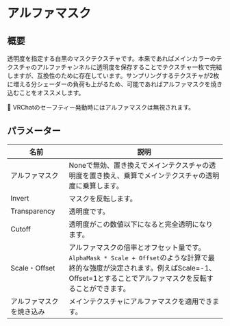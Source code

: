 # アルファマスク

## 概要
透明度を指定する白黒のマスクテクスチャです。本来であればメインカラーのテクスチャのアルファチャンネルに透明度を保存することでテクスチャ一枚で完結しますが、互換性のために存在しています。サンプリングするテクスチャが2枚に増える分シェーダーの負荷も上がるため、可能であればアルファマスクを焼き込むことをオススメします。

<div class="window_info">&#x1f530; VRChatのセーフティー発動時にはアルファマスクは無視されます。</div>

## パラメーター

|名前|説明|
|-|-|
|アルファマスク|Noneで無効、置き換えでメインテクスチャの透明度を置き換え、乗算でメインテクスチャの透明度に乗算します。|
|Invert|マスクを反転します。|
|Transparency|透明度です。|
|Cutoff|透明度がこの数値以下になると完全透明になります。|
|Scale・Offset|アルファマスクの倍率とオフセット量です。`AlphaMask * Scale + Offset`のような計算で最終的な強度が決定されます。例えばScale=-1、Offset=1とすることでアルファマスクを反転することができます。|
|アルファマスクを焼き込み|メインテクスチャにアルファマスクを適用できます。|
